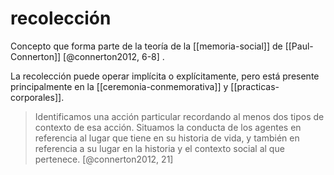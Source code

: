 # recolección
Concepto que forma parte de la teoría de la [[memoria-social]] de [[Paul-Connerton]] [@connerton2012, 6-8] .

La recolección puede operar implícita o explícitamente, pero está presente principalmente en la [[ceremonia-conmemorativa]] y [[practicas-corporales]].

> Identificamos una acción particular recordando al menos dos tipos de contexto de esa acción. Situamos la conducta de los agentes en referencia al lugar que tiene en su historia de vida, y también en referencia a su lugar en la historia y el contexto social al que pertenece. [@connerton2012, 21]
